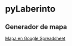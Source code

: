 # pyLaberinto

[](/images/trinsicJava.png)


## Generador de mapa

[Mapa en Google Spreadsheet](https://docs.google.com/spreadsheets/d/1T5UmyhdSU-Wn9zvgflbkldfbs4UWuRUDgouS8b5IqUI/edit?usp=sharing)

[](/images/trinsicSpreadsheet.png)
